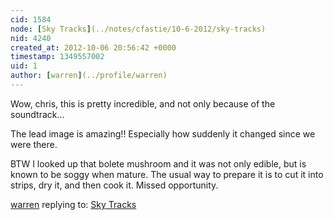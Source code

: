 ```yaml
---
cid: 1584
node: [Sky Tracks](../notes/cfastie/10-6-2012/sky-tracks)
nid: 4240
created_at: 2012-10-06 20:56:42 +0000
timestamp: 1349557002
uid: 1
author: [warren](../profile/warren)
---
```


Wow, chris, this is pretty incredible, and not only because of the soundtrack...

The lead image is amazing!! Especially how suddenly it changed since we were there.

BTW I looked up that bolete mushroom and it was not only edible, but is known to be soggy when mature. The usual way to prepare it is to cut it into strips, dry it, and then cook it. Missed opportunity.

[warren](../profile/warren) replying to: [Sky Tracks](../notes/cfastie/10-6-2012/sky-tracks)

